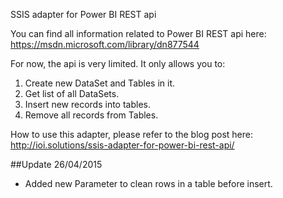 SSIS adapter for Power BI REST api

You can find all information related to Power BI REST api here: https://msdn.microsoft.com/library/dn877544

For now, the api is very limited. It only allows you to:
  1. Create new DataSet and Tables in it.
  2. Get list of all DataSets.
  2. Insert new records into tables.
  3. Remove all records from Tables.
  

  
How to use this adapter, please refer to the blog post here:
http://ioi.solutions/ssis-adapter-for-power-bi-rest-api/


##Update 26/04/2015
  * Added new Parameter to clean rows in a table before insert.
